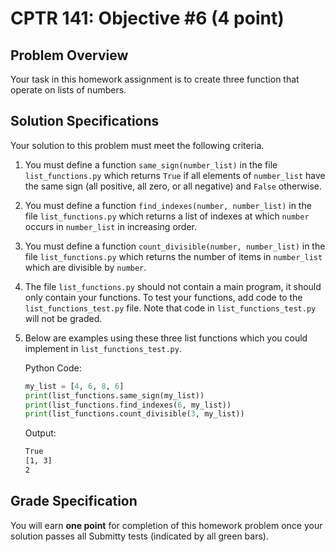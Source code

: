 # CPTR 141: Objective #6 (4 point)

## Problem Overview

Your task in this homework assignment is to create three function that operate on lists of numbers. 


## Solution Specifications

Your solution to this problem must meet the following criteria.

1. You must define a function `same_sign(number_list)` in the file `list_functions.py` which returns `True` if all elements of `number_list` have the same sign (all positive, all zero, or all negative) and `False` otherwise.

2. You must define a function `find_indexes(number, number_list)` in the file `list_functions.py` which returns a list of indexes at which `number` occurs in `number_list` in increasing order.

3. You must define a function `count_divisible(number, number_list)` in the file `list_functions.py` which returns the number of items in `number_list` which are divisible by `number`.

4. The file `list_functions.py` should not contain a main program, it should only contain your functions. To test your functions, add code to the `list_functions_test.py` file.  Note that code in `list_functions_test.py` will not be graded.

4. Below are examples using these three list functions which you could implement in `list_functions_test.py`.

    Python Code:
    ```python
    my_list = [4, 6, 8, 6]
    print(list_functions.same_sign(my_list))
    print(list_functions.find_indexes(6, my_list))
    print(list_functions.count_divisible(3, my_list))
    ```

    Output:
    ```html
    True
    [1, 3]
    2
    ```

## Grade Specification

You will earn **one point** for completion of this homework problem once your solution passes all Submitty tests (indicated by all green bars).
